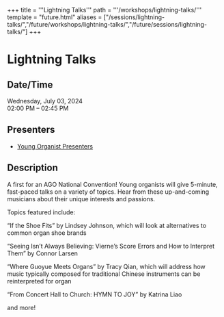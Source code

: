 +++
title = '''Lightning Talks'''
path = '''/workshops/lightning-talks/'''
template = "future.html"
aliases = ["/sessions/lightning-talks/","/future/workshops/lightning-talks/","/future/sessions/lightning-talks/"]
+++

<h1>Lightning Talks</h1>

<h2>Date/Time</h2>
<p>Wednesday, July 03, 2024<br>
02:00 PM – 02:45 PM</p>
<h2>Presenters</h2>
<ul>
<li><a href="/presenters/young-organist-presenters/">Young Organist Presenters</a></li>
</ul>
<h2>Description</h2>

A first for an AGO National Convention! Young organists will give 5-minute, fast-paced talks on a variety of topics. Hear from these up-and-coming musicians about their unique interests and passions.

Topics featured include:

“If the Shoe Fits” by Lindsey Johnson, which will look at alternatives to common organ shoe brands

“Seeing Isn’t Always Believing: Vierne’s Score Errors and How to Interpret Them” by Connor Larsen

“Where Guoyue Meets Organs” by Tracy Qian, which will address how music typically composed for traditional Chinese instruments can be reinterpreted for organ

“From Concert Hall to Church: HYMN TO JOY” by Katrina Liao

and more!


